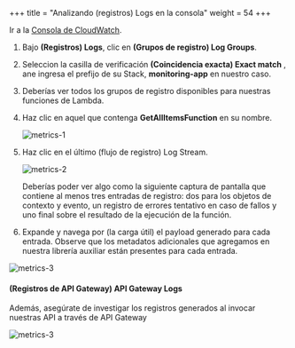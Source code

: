 +++
title = "Analizando (registros) Logs en la consola"
weight = 54
+++

Ir a la [Consola de CloudWatch](https://console.aws.amazon.com/cloudwatch/home).

1. Bajo **(Registros) Logs**, clic en **(Grupos de registro) Log Groups**.
1. Seleccion la casilla de verificación **(Coincidencia exacta) Exact match** , ane ingresa el prefijo de su Stack, **monitoring-app** en nuestro caso.
1. Deberías ver todos los grupos de registro disponibles para nuestras funciones de Lambda. 
1. Haz clic en aquel que contenga **GetAllItemsFunction** en su nombre.

    ![metrics-1](/images/log_producer_1.png)

1. Haz clic en el último (flujo de registro) Log Stream.

    ![metrics-2](/images/log_producer_2.png)

    Deberías poder ver algo como la siguiente captura de pantalla que contiene al menos tres entradas de registro: dos para los objetos de contexto y evento, un registro de errores tentativo en caso de fallos y uno final sobre el resultado de la ejecución de la función.
 
1. Expande y navega por (la carga útil) el payload generado para cada entrada. Observe que los metadatos adicionales que agregamos en nuestra librería auxiliar están presentes para cada entrada.

![metrics-3](/images/log_producer_3.png)

#### (Registros de API Gateway) API Gateway Logs

Además, asegúrate de investigar los registros generados al invocar nuestras API a través de API Gateway

![metrics-3](/images/log_producer_api.png)
